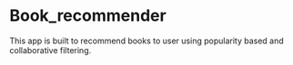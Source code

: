 # Book_recommender
This app is built to recommend books to user using popularity based and collaborative filtering.
